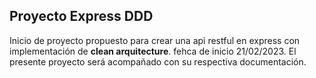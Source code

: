 ## __Proyecto Express DDD__
Inicio de proyecto propuesto para crear una api restful en express con implementación de __clean arquitecture__. fehca de inicio 21/02/2023. El presente proyecto será acompañado con su respectiva documentación.
